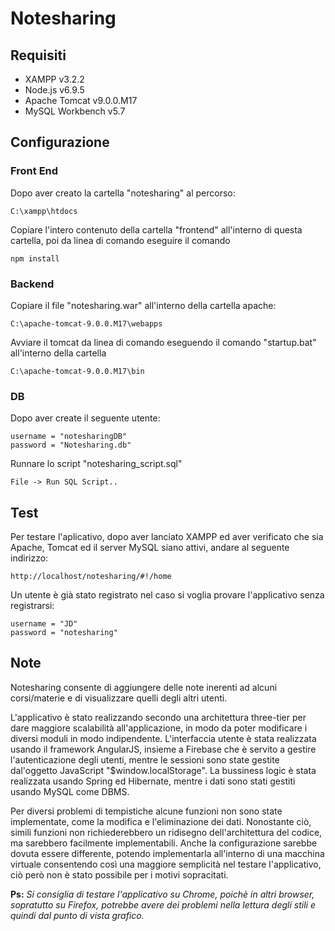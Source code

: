 # Notesharing

## Requisiti
* XAMPP v3.2.2
* Node.js v6.9.5
* Apache Tomcat v9.0.0.M17
* MySQL Workbench v5.7
	
## Configurazione

### Front End

Dopo aver creato la cartella "notesharing" al percorso: 

	C:\xampp\htdocs
	
Copiare l'intero contenuto della cartella "frontend" all'interno di questa cartella, poi da linea di comando eseguire il comando

	npm install
	
### Backend

Copiare il file "notesharing.war" all'interno della cartella apache: 

	C:\apache-tomcat-9.0.0.M17\webapps
	
Avviare il tomcat da linea di comando eseguendo il comando "startup.bat" all'interno della cartella

	C:\apache-tomcat-9.0.0.M17\bin
	
### DB

Dopo aver create il seguente utente: 

	username = "notesharingDB"
	password = "Notesharing.db"

Runnare lo script "notesharing_script.sql"

	File -> Run SQL Script..
	
## Test

Per testare l'aplicativo, dopo aver lanciato XAMPP ed aver verificato che sia Apache, Tomcat ed il server MySQL siano attivi, andare al seguente indirizzo:

	http://localhost/notesharing/#!/home
	
Un utente è già stato registrato nel caso si voglia provare l'applicativo senza registrarsi:

	username = "JD"
	password = "notesharing"

## Note
Notesharing consente di aggiungere delle note inerenti ad alcuni corsi/materie e di visualizzare quelli degli altri utenti.

L'applicativo è stato realizzando secondo una architettura three-tier per dare maggiore scalabilità all'applicazione, in modo da poter modificare i diversi moduli in modo indipendente.
L'interfaccia utente è stata realizzata usando il framework AngularJS, insieme a Firebase che è servito a gestire l'autenticazione degli utenti, mentre le sessioni sono state gestite dal'oggetto JavaScript "$window.localStorage".
La bussiness logic è stata realizzata usando Spring ed Hibernate, mentre i dati sono stati gestiti usando MySQL come DBMS.

Per diversi problemi di tempistiche alcune funzioni non sono state implementate, come la modifica e l'eliminazione dei dati. Nonostante ciò, simili funzioni non richiederebbero un ridisegno dell'architettura del codice, ma sarebbero facilmente implementabili.
Anche la configurazione sarebbe dovuta essere differente, potendo implementarla all'interno di una macchina virtuale consentendo così una maggiore semplicità nel testare l'applicativo, ciò però non è stato possibile per i motivi sopracitati.

**Ps:** *Si consiglia di testare l'applicativo su Chrome, poichè in altri browser, sopratutto su Firefox, potrebbe avere dei problemi nella lettura degli stili e quindi dal punto di vista grafico.*
